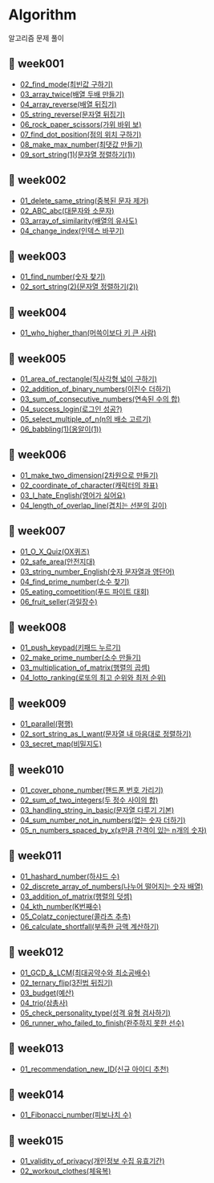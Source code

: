# Algorithm
알고리즘 문제 풀이

## 📆 week001
- <a href="https://guco.tistory.com/54">02_find_mode(최빈값 구하기)</a>
- <a href="https://guco.tistory.com/55">03_array_twice(배열 두배 만들기)</a>
- <a href="https://guco.tistory.com/57">04_array_reverse(배열 뒤집기)</a>
- <a href="https://guco.tistory.com/58">05_string_reverse(문자열 뒤집기)</a>
- <a href="https://guco.tistory.com/59">06_rock_paper_scissors(가위 바위 보)</a>
- <a href="https://guco.tistory.com/61">07_find_dot_position(점의 위치 구하기)</a>
- <a href="https://guco.tistory.com/62">08_make_max_number(최댓값 만들기)</a>
- <a href="https://guco.tistory.com/63">09_sort_string(1)(문자열 정렬하기(1))</a>

## 📆 week002
- <a href="https://guco.tistory.com/71">01_delete_same_string(중복된 문자 제거)</a>
- <a href="https://guco.tistory.com/79">02_ABC_abc(대문자와 소문자)</a>
- <a href="https://guco.tistory.com/81">03_array_of_similarity(배열의 유사도)</a>
- <a href="https://guco.tistory.com/80">04_change_index(인덱스 바꾸기)</a>

## 📆 week003
- <a href="https://guco.tistory.com/84">01_find_number(숫자 찾기)</a>
- <a href="https://guco.tistory.com/87">02_sort_string(2)(문자열 정렬하기(2))</a>

## 📆 week004
- <a href="https://guco.tistory.com/93">01_who_higher_than(머쓱이보다 키 큰 사람)</a>

## 📆 week005
- <a href="https://guco.tistory.com/104">01_area_of_rectangle(직사각형 넓이 구하기)</a>
- <a href="https://guco.tistory.com/105">02_addition_of_binary_numbers(이진수 더하기)</a>
- <a href="https://guco.tistory.com/109">03_sum_of_consecutive_numbers(연속된 수의 합)</a>
- <a href="https://guco.tistory.com/114">04_success_login(로그인 성공?)</a>
- <a href="https://guco.tistory.com/117">05_select_multiple_of_n(n의 배소 고르기)</a>
- <a href="https://guco.tistory.com/120">06_babbling(1)(옹알이(1))</a>
  
## 📆 week006
- <a href="https://guco.tistory.com/124">01_make_two_dimension(2차원으로 만들기)</a>
- <a href="https://guco.tistory.com/127">02_coordinate_of_character(캐릭터의 좌표)</a>
- <a href="https://guco.tistory.com/130">03_I_hate_English(영어가 싫어요)</a>
- <a href="https://guco.tistory.com/134">04_length_of_overlap_line(겹치는 선분의 길이)</a>

## 📆 week007
- <a href="https://guco.tistory.com/162">01_O_X_Quiz(OX퀴즈)</a>
- <a href="https://guco.tistory.com/165">02_safe_area(안전지대)</a>
- <a href="https://guco.tistory.com/168">03_string_number_English(숫자 문자열과 영단어)</a>
- <a href="https://guco.tistory.com/167">04_find_prime_number(소수 찾기)</a>
- <a href="https://guco.tistory.com/171">05_eating_competition(푸드 파이트 대회)</a>
- <a href="https://guco.tistory.com/172">06_fruit_seller(과일장수)</a>

## 📆 week008
- <a href="https://guco.tistory.com/189">01_push_keypad(키패드 누르기)</a>
- <a href="https://guco.tistory.com/196">02_make_prime_number(소수 만들기)</a>
- <a href="https://guco.tistory.com/200">03_multiplication_of_matrix(행렬의 곱셈)</a>
- <a href="https://guco.tistory.com/206">04_lotto_ranking(로또의 최고 순위와 최저 순위)</a>

## 📆 week009
- <a href="https://guco.tistory.com/212">01_parallel(평행)</a>
- <a href="https://guco.tistory.com/216">02_sort_string_as_I_want(문자열 내 마음대로 정렬하기)</a>
- <a href="https://guco.tistory.com/223">03_secret_map(비밀지도)</a>

## 📆 week010
- <a href="https://guco.tistory.com/224">01_cover_phone_number(핸드폰 번호 가리기)</a>
- <a href="https://guco.tistory.com/226">02_sum_of_two_integers(두 정수 사이의 합)</a>
- <a href="https://guco.tistory.com/228">03_handling_string_in_basic(문자열 다루기 기본)</a>
- <a href="https://guco.tistory.com/233">04_sum_number_not_in_numbers(없는 숫자 더하기)</a>
- <a href="https://guco.tistory.com/237">05_n_numbers_spaced_by_x(x만큼 간격이 있는 n개의 숫자)</a>

## 📆 week011
- <a href="https://guco.tistory.com/240">01_hashard_number(하샤드 수)</a>
- <a href="https://guco.tistory.com/245">02_discrete_array_of_numbers(나누어 떨어지는 숫자 배열)</a>
- <a href="https://guco.tistory.com/246">03_addition_of_matrix(행렬의 덧셈)</a>
- <a href="https://guco.tistory.com/250">04_kth_number(K번째수)</a>
- <a href="https://guco.tistory.com/256">05_Colatz_conjecture(콜라츠 추측)</a>
- <a href="https://guco.tistory.com/257">06_calculate_shortfall(부족한 금액 계산하기)</a>

## 📆 week012
- <a href="https://guco.tistory.com/273">01_GCD_&_LCM(최대공약수와 최소공배수)</a>
- <a href="https://guco.tistory.com/277">02_ternary_flip(3진법 뒤집기)</a>
- <a href="https://guco.tistory.com/282">03_budget(예산)</a>
- <a href="https://guco.tistory.com/283">04_trio(삼총사)</a>
- <a href="https://guco.tistory.com/285">05_check_personality_type(성격 유형 검사하기)</a>
- <a href="https://guco.tistory.com/286">06_runner_who_failed_to_finish(완주하지 못한 선수)</a>

## 📆 week013
- <a href="https://guco.tistory.com/289">01_recommendation_new_ID(신규 아이디 추천)</a>

## 📆 week014
- <a href="https://guco.tistory.com/297">01_Fibonacci_number(피보나치 수)</a>

## 📆 week015
- <a href="https://guco.tistory.com/301">01_validity_of_privacy(개인정보 수집 유효기간)</a>
- <a href="https://guco.tistory.com/307">02_workout_clothes(체육복)</a>